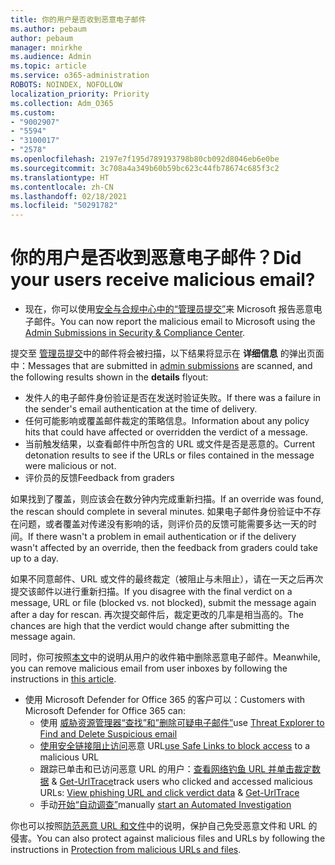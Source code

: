 ```yaml
---
title: 你的用户是否收到恶意电子邮件
ms.author: pebaum
author: pebaum
manager: mnirkhe
ms.audience: Admin
ms.topic: article
ms.service: o365-administration
ROBOTS: NOINDEX, NOFOLLOW
localization_priority: Priority
ms.collection: Adm_O365
ms.custom:
- "9002907"
- "5594"
- "3100017"
- "2578"
ms.openlocfilehash: 2197e7f195d789193798b80cb092d8046eb6e0be
ms.sourcegitcommit: 3c708a4a349b60b59bc623c44fb78674c685f3c2
ms.translationtype: HT
ms.contentlocale: zh-CN
ms.lasthandoff: 02/18/2021
ms.locfileid: "50291782"
---
```

# <a name="did-your-users-receive-malicious-email"></a><span data-ttu-id="6bd91-102">你的用户是否收到恶意电子邮件？</span><span class="sxs-lookup"><span data-stu-id="6bd91-102">Did your users receive malicious email?</span></span>

- <span data-ttu-id="6bd91-103">现在，你可以使用[安全与合规中心中的“管理员提交”](https://sip.protection.office.com/reportsubmission)来 Microsoft 报告恶意电子邮件。</span><span class="sxs-lookup"><span data-stu-id="6bd91-103">You can now report the malicious email to Microsoft using the [Admin Submissions in Security & Compliance Center](https://sip.protection.office.com/reportsubmission).</span></span>

<span data-ttu-id="6bd91-104">提交至 [管理员提交](https://sip.protection.office.com/reportsubmission)中的邮件将会被扫描，以下结果将显示在 **详细信息** 的弹出页面中：</span><span class="sxs-lookup"><span data-stu-id="6bd91-104">Messages that are submitted in [admin submissions](https://sip.protection.office.com/reportsubmission) are scanned, and the following results shown in the **details** flyout:</span></span>

- <span data-ttu-id="6bd91-105">发件人的电子邮件身份验证是否在发送时验证失败。</span><span class="sxs-lookup"><span data-stu-id="6bd91-105">If there was a failure in the sender's email authentication at the time of delivery.</span></span>
- <span data-ttu-id="6bd91-106">任何可能影响或覆盖邮件裁定的策略信息。</span><span class="sxs-lookup"><span data-stu-id="6bd91-106">Information about any policy hits that could have affected or overridden the verdict of a message.</span></span>
- <span data-ttu-id="6bd91-107">当前触发结果，以查看邮件中所包含的 URL 或文件是否是恶意的。</span><span class="sxs-lookup"><span data-stu-id="6bd91-107">Current detonation results to see if the URLs or files contained in the message were malicious or not.</span></span>
- <span data-ttu-id="6bd91-108">评价员的反馈</span><span class="sxs-lookup"><span data-stu-id="6bd91-108">Feedback from graders</span></span>

<span data-ttu-id="6bd91-109">如果找到了覆盖，则应该会在数分钟内完成重新扫描。</span><span class="sxs-lookup"><span data-stu-id="6bd91-109">If an override was found, the rescan should complete in several minutes.</span></span> <span data-ttu-id="6bd91-110">如果电子邮件身份验证中不存在问题，或者覆盖对传递没有影响的话，则评价员的反馈可能需要多达一天的时间。</span><span class="sxs-lookup"><span data-stu-id="6bd91-110">If there wasn't a problem in email authentication or if the delivery wasn't affected by an override, then the feedback from graders could take up to a day.</span></span>

<span data-ttu-id="6bd91-111">如果不同意邮件、URL 或文件的最终裁定（被阻止与未阻止），请在一天之后再次提交该邮件以进行重新扫描。</span><span class="sxs-lookup"><span data-stu-id="6bd91-111">If you disagree with the final verdict on a message, URL or file (blocked vs. not blocked), submit the message again after a day for rescan.</span></span> <span data-ttu-id="6bd91-112">再次提交邮件后，裁定更改的几率是相当高的。</span><span class="sxs-lookup"><span data-stu-id="6bd91-112">The chances are high that the verdict would change after submitting the message again.</span></span>

<span data-ttu-id="6bd91-113">同时，你可按照[本文](https://docs.microsoft.com/microsoft-365/compliance/search-for-and-delete-messages-in-your-organization)中的说明从用户的收件箱中删除恶意电子邮件。</span><span class="sxs-lookup"><span data-stu-id="6bd91-113">Meanwhile, you can remove malicious email from user inboxes by following the instructions in [this article](https://docs.microsoft.com/microsoft-365/compliance/search-for-and-delete-messages-in-your-organization).</span></span>

- <span data-ttu-id="6bd91-114">使用 Microsoft Defender for Office 365 的客户可以：</span><span class="sxs-lookup"><span data-stu-id="6bd91-114">Customers with Microsoft Defender for Office 365 can:</span></span>
    - <span data-ttu-id="6bd91-115">使用 [威胁资源管理器“查找”和”删除可疑电子邮件”](https://docs.microsoft.com/microsoft-365/security/office-365-security/investigate-malicious-email-that-was-delivered)</span><span class="sxs-lookup"><span data-stu-id="6bd91-115">use [Threat Explorer to Find and Delete Suspicious email](https://docs.microsoft.com/microsoft-365/security/office-365-security/investigate-malicious-email-that-was-delivered)</span></span>
    - <span data-ttu-id="6bd91-116">[使用安全链接阻止访问](https://docs.microsoft.com/microsoft-365/security/office-365-security/atp-safe-links)恶意 URL</span><span class="sxs-lookup"><span data-stu-id="6bd91-116">[use Safe Links to block access](https://docs.microsoft.com/microsoft-365/security/office-365-security/atp-safe-links) to a malicious URL</span></span>
    - <span data-ttu-id="6bd91-117">跟踪已单击和已访问恶意 URL 的用户：[查看网络钓鱼 URL 并单击裁定数据](https://docs.microsoft.com/microsoft-365/security/office-365-security/threat-explorer) & [Get-UrlTrace](https://docs.microsoft.com/powershell/module/exchange/get-urltrace)</span><span class="sxs-lookup"><span data-stu-id="6bd91-117">track users who clicked and accessed malicious URLs: [View phishing URL and click verdict data](https://docs.microsoft.com/microsoft-365/security/office-365-security/threat-explorer) & [Get-UrlTrace](https://docs.microsoft.com/powershell/module/exchange/get-urltrace)</span></span>
    - <span data-ttu-id="6bd91-118">手动[开始“自动调查”](https://docs.microsoft.com/microsoft-365/security/office-365-security/automated-investigation-response-office)</span><span class="sxs-lookup"><span data-stu-id="6bd91-118">manually [start an Automated Investigation](https://docs.microsoft.com/microsoft-365/security/office-365-security/automated-investigation-response-office)</span></span>

<span data-ttu-id="6bd91-119">你也可以按照[防范恶意 URL 和文件](https://docs.microsoft.com/microsoft-365/security/office-365-security/protect-against-threats)中的说明，保护自己免受恶意文件和 URL 的侵害。</span><span class="sxs-lookup"><span data-stu-id="6bd91-119">You can also protect against malicious files and URLs by following the instructions in [Protection from malicious URLs and files](https://docs.microsoft.com/microsoft-365/security/office-365-security/protect-against-threats).</span></span>